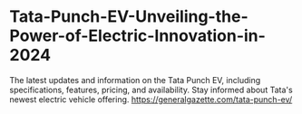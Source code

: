 # Tata-Punch-EV-Unveiling-the-Power-of-Electric-Innovation-in-2024
The latest updates and information on the Tata Punch EV, including specifications, features, pricing, and availability. Stay informed about Tata's newest electric vehicle offering.
https://generalgazette.com/tata-punch-ev/
